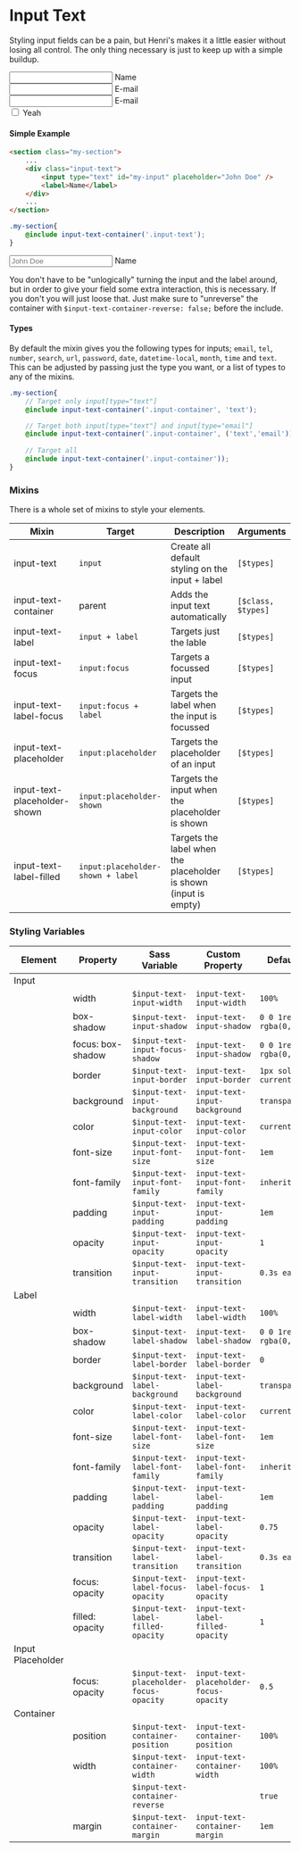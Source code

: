 # Input Text

Styling input fields can be a pain, but Henri's makes it a little easier without losing all control. The only thing necessary is just to keep up with a simple buildup.

<div class="html-example">
<form>
	<div class="input-text">
		<input type="text">
		<label>Name</label>
	</div>
	<div class="input-text">
		<input type="email">
		<label>E-mail</label>
	</div>
	<div class="input-text">
		<input type="email">
		<label>E-mail</label>
	</div>	
	<div class="input-switch">
		<input type="checkbox" id="input-switch-test1">
		<label for="input-switch-test1">Yeah</label>
	</div>
</form>
</div>

#### Simple Example

```html
<section class="my-section">
	...
	<div class="input-text">
		<input type="text" id="my-input" placeholder="John Doe" />
		<label>Name</label> 
	</div>
	...
</section>
```


```scss
.my-section{
	@include input-text-container('.input-text');
}
```

<div class="html-example">
	<div class="input-text">
		<input type="text" id="my-input" placeholder="John Doe" />
		<label>Name</label> 
	</div>
</div>

You don't have to be "unlogically" turning the input and the label around, but in order to give your field some extra interaction, this is necessary.  If you don't you will just loose that. Just make sure to "unreverse" the container with `$input-text-container-reverse: false;` before the include.



#### Types

By default the mixin gives you the following types for inputs; 	`email`, `tel`, `number`, `search`, `url`, `password`, `date`, `datetime-local`, `month`, `time` and `text`. This can be adjusted by passing just the type you want, or a list of types to any of the mixins. 

```scss
.my-section{
	// Target only input[type="text"]
	@include input-text-container('.input-container', 'text');

	// Target both input[type="text"] and input[type="email"]
	@include input-text-container('.input-container', ('text','email'));
	
	// Target all
	@include input-text-container('.input-container'));
}
```


### Mixins

There is a whole set of mixins to style your elements. 

| Mixin                        | Target                            | Description                                                      | Arguments          |
| ---------------------------- | --------------------------------- | ---------------------------------------------------------------- | ------------------ |
| input-text                   | `input`                           | Create all default styling on the input + label                  | `[$types]`         |
| input-text-container         | parent                            | Adds the input text automatically                                | `[$class, $types]` |
| input-text-label             | `input + label`                   | Targets just the lable                                           | `[$types]`         |
| input-text-focus             | `input:focus`                     | Targets a focussed input                                         | `[$types]`         |
| input-text-label-focus       | `input:focus + label`             | Targets the label when the input is focussed                     | `[$types]`         |
| input-text-placeholder       | `input:placeholder`               | Targets the placeholder of an input                              | `[$types]`         |
| input-text-placeholder-shown | `input:placeholder-shown`         | Targets the input when the placeholder is shown                  | `[$types]`         |
| input-text-label-filled      | `input:placeholder-shown + label` | Targets the label when the placeholder is shown (input is empty) | `[$types]`         |


### Styling Variables


| Element           | Property          | Sass Variable                           | Custom Property                        | Default value                 |
| ----------------- | ----------------- | --------------------------------------- | -------------------------------------- | ----------------------------- |
| Input             |
|                   | width             | `$input-text-input-width`               | `input-text-input-width`               | `100%`                        |
|                   | box-shadow        | `$input-text-input-shadow`              | `input-text-input-shadow`              | `0 0 1rem 0 rgba(0,0,0,0)`    |
|                   | focus: box-shadow | `$input-text-input-focus-shadow`        | `input-text-input-shadow`              | `0 0 1rem 0 rgba(0,0,0,0.25)` |
|                   | border            | `$input-text-input-border`              | `input-text-input-border`              | `1px solid currentColor`      |
|                   | background        | `$input-text-input-background`          | `input-text-input-background`          | `transparent`                 |
|                   | color             | `$input-text-input-color`               | `input-text-input-color`               | `currentColor`                |
|                   | font-size         | `$input-text-input-font-size`           | `input-text-input-font-size`           | `1em`                         |
|                   | font-family       | `$input-text-input-font-family`         | `input-text-input-font-family`         | `inherit`                     |
|                   | padding           | `$input-text-input-padding`             | `input-text-input-padding`             | `1em`                         |
|                   | opacity           | `$input-text-input-opacity`             | `input-text-input-opacity`             | `1`                           |
|                   | transition        | `$input-text-input-transition`          | `input-text-input-transition`          | `0.3s ease-in-out`            |
| Label             |
|                   | width             | `$input-text-label-width`               | `input-text-label-width`               | `100%`                        |
|                   | box-shadow        | `$input-text-label-shadow`              | `input-text-label-shadow`              | `0 0 1rem 0 rgba(0,0,0,0)`    |
|                   | border            | `$input-text-label-border`              | `input-text-label-border`              | `0`                           |
|                   | background        | `$input-text-label-background`          | `input-text-label-background`          | `transparent`                 |
|                   | color             | `$input-text-label-color`               | `input-text-label-color`               | `currentColor`                |
|                   | font-size         | `$input-text-label-font-size`           | `input-text-label-font-size`           | `1em`                         |
|                   | font-family       | `$input-text-label-font-family`         | `input-text-label-font-family`         | `inherit`                     |
|                   | padding           | `$input-text-label-padding`             | `input-text-label-padding`             | `1em`                         |
|                   | opacity           | `$input-text-label-opacity`             | `input-text-label-opacity`             | `0.75`                        |
|                   | transition        | `$input-text-label-transition`          | `input-text-label-transition`          | `0.3s ease-in-out`            |
|                   | focus: opacity    | `$input-text-label-focus-opacity`       | `input-text-label-focus-opacity`       | `1`                           |
|                   | filled: opacity   | `$input-text-label-filled-opacity`      | `input-text-label-filled-opacity`      | `1`                           |
| Input Placeholder |
|                   | focus: opacity    | `$input-text-placeholder-focus-opacity` | `input-text-placeholder-focus-opacity` | `0.5`                         |
| Container         |
|                   | position          | `$input-text-container-position`        | `input-text-container-position`        | `100%`                        |
|                   | width             | `$input-text-container-width`           | `input-text-container-width`           | `100%`                        |
|                   |                   | `$input-text-container-reverse`         |                                        | `true`                        |
|                   | margin            | `$input-text-container-margin`          | `input-text-container-margin`          | `1em`                         |



